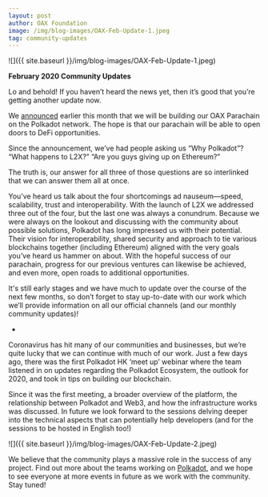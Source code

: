 ```yaml
---
layout: post
author: OAX Foundation
image: /img/blog-images/OAX-Feb-Update-1.jpeg
tag: community-updates
---
```


![]({{ site.baseurl }}/img/blog-images/OAX-Feb-Update-1.jpeg)

<b>February 2020 Community Updates</b>

Lo and behold! If you haven’t heard the news yet, then it’s good that you’re getting another update now. 

We <a href="https://www.oax.org/2020/02/11/OAX-Foundation-to-Build-on-Polkadot-Network.html">announced</a> earlier this month that we will be building our OAX Parachain on the Polkadot network. The hope is that our parachain will be able to open doors to DeFi opportunities. 

Since the announcement, we’ve had people asking us “Why Polkadot”? “What happens to L2X?” “Are you guys giving up on Ethereum?”

The truth is, our answer for all three of those questions are so interlinked that we can answer them all at once.

You’ve heard us talk about the four shortcomings ad nauseum—speed, scalability, trust and interoperability. With the launch of L2X we addressed three out of the four, but the last one was always a conundrum. Because we were always on the lookout and discussing with the community about possible solutions, Polkadot has long impressed us with their potential. Their vision for interoperability, shared security and approach to tie various blockchains together (including Ethereum) aligned with the very goals you’ve heard us hammer on about. With the hopeful success of our parachain, progress for our previous ventures can likewise be achieved, and even more, open roads to additional opportunities.

It's still early stages and we have much to update over the course of the next few months, so don’t forget to stay up-to-date with our work which we’ll provide information on all our official channels (and our monthly community updates)!

-

Coronavirus has hit many of our communities and businesses, but we’re quite lucky that we can continue with much of our work. Just a few days ago, there was the first Polkadot HK ‘meet up’ webinar where the team listened in on updates regarding the Polkadot Ecosystem, the outlook for 2020, and took in tips on building our blockchain. 

Since it was the first meeting, a broader overview of the platform, the relationship between Polkadot and Web3, and how the infrastructure works was discussed. In future we look forward to the sessions delving deeper into the technical aspects that can potentially help developers (and for the sessions to be hosted in English too!)

![]({{ site.baseurl }}/img/blog-images/OAX-Feb-Update-2.jpeg)

We believe that the community plays a massive role in the success of any project. Find out more about the teams working on <a href="https://www.polkaproject.com/">Polkadot</a>, and we hope to see everyone at more events in future as we work with the community. Stay tuned!
